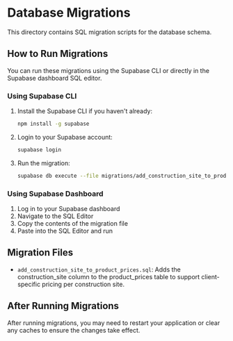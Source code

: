 # Database Migrations

This directory contains SQL migration scripts for the database schema.

## How to Run Migrations

You can run these migrations using the Supabase CLI or directly in the Supabase dashboard SQL editor.

### Using Supabase CLI

1. Install the Supabase CLI if you haven't already:
   ```bash
   npm install -g supabase
   ```

2. Login to your Supabase account:
   ```bash
   supabase login
   ```

3. Run the migration:
   ```bash
   supabase db execute --file migrations/add_construction_site_to_product_prices.sql
   ```

### Using Supabase Dashboard

1. Log in to your Supabase dashboard
2. Navigate to the SQL Editor
3. Copy the contents of the migration file
4. Paste into the SQL Editor and run

## Migration Files

- `add_construction_site_to_product_prices.sql`: Adds the construction_site column to the product_prices table to support client-specific pricing per construction site.

## After Running Migrations

After running migrations, you may need to restart your application or clear any caches to ensure the changes take effect. 